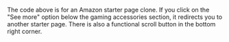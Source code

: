 The code above is for an Amazon starter page clone. If you click on the "See more" option below the gaming accessories section, it redirects you to another starter page. There is also a functional scroll button in the bottom right corner.

